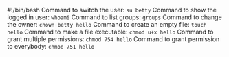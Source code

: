 #!/bin/bash
Command to switch the user: `su betty`
Command to show the logged in user: `whoami`
Command to list groups: `groups`
Command to change the owner: `chown betty hello`
Command to create an empty file: `touch hello`
Command to make a file executable: `chmod u+x hello`
Command to grant multiple permissions: `chmod 754 hello`
Command to grant permission to everybody: `chmod 751 hello`

